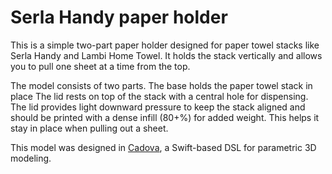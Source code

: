 # Serla Handy paper holder

This is a simple two-part paper holder designed for paper towel stacks like Serla Handy and Lambi Home Towel. It holds the stack vertically and allows you to pull one sheet at a time from the top.

The model consists of two parts. The base holds the paper towel stack in place The lid rests on top of the stack with a central hole for dispensing. The lid provides light downward pressure to keep the stack aligned and should be printed with a dense infill (80+%) for added weight. This helps it stay in place when pulling out a sheet.

This model was designed in [Cadova](https://github.com/tomasf/Cadova), a Swift-based DSL for parametric 3D modeling.
